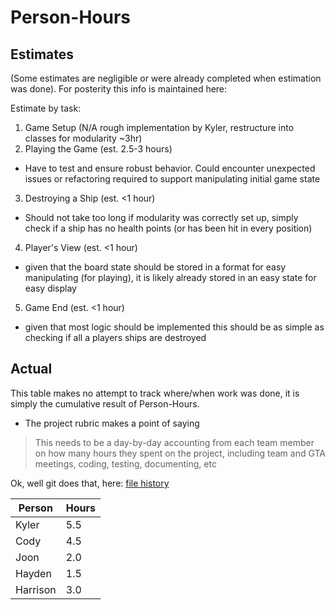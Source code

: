# Person-Hours

## Estimates

(Some estimates are negligible or were already completed when estimation was done). For posterity this info is maintained here:

Estimate by task:
1. Game Setup (N/A rough implementation by Kyler, restructure into classes for modularity ~3hr)
2. Playing the Game (est. 2.5-3 hours)
  - Have to test and ensure robust behavior. Could encounter unexpected issues or refactoring required to support
    manipulating initial game state
3. Destroying a Ship (est. <1 hour)
  - Should not take too long if modularity was correctly set up, simply check if a ship has no health points (or has been hit in every position)
4. Player's View (est. <1 hour)
  - given that the board state should be stored in a format for easy manipulating (for playing), it is likely already stored in an easy state for easy display
5. Game End (est. <1 hour)
  - given that most logic should be implemented this should be as simple as checking if all a players ships are destroyed


## Actual
This table makes no attempt to track where/when work was done, it is simply the cumulative result of Person-Hours.

- The project rubric makes a point of saying
> This needs to be a day-by-day accounting from each team member on how many hours they spent on the project, including team and GTA meetings, coding, testing, documenting, etc

Ok, well git does that, here: [file history](https://github.com/Tyler51235/EECS-581/commits/main/Documentation/Person-Hours.md)

| Person   | Hours |
| -------- | ----- |
| Kyler    | 5.5   |
| Cody     | 4.5   |
| Joon     | 2.0   |
| Hayden   | 1.5   |
| Harrison | 3.0   |
